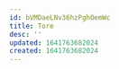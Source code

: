 ```yaml
---
id: bVMDaeLNv36hzPghOemWc
title: Tore
desc: ''
updated: 1641763682024
created: 1641763682024
---
```


